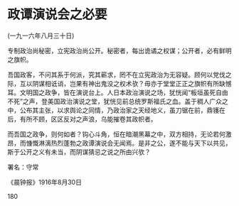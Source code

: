 # 政谭演说会之必要

 

(一九一六年八月三十日)

 

专制政治尚秘密，立宪政治尚公开。秘密者，每出诡谲之权谋；公开者，必有鲜明之旗帜。

吾国政客，不问其系于何派，究其蕲求，罔不在立宪政治为无容疑。顾何以党伐之际，互以阴谋相诋诮，岂果有神出鬼没之权术欤？毋亦于堂堂正正之旗帜有所缺憾耳。文明国之政争，皆在演说台上。人日本政治演说之场，犹恍闻“板垣虽死自由不死”之声，登美国政治演说之堂，犹恍见前总统罗斯福氏之血。盖于稠人广众之中，公布其主张，以求舆论之同情，乃政治家之天经地义，虽刀锯在前，鼎镬在后，有所不顾，区区反对之声浪，乌能摧卷其政帜者。

而吾国之政争，则何如者？钩心斗角，恒在暗潮黑幕之中，双方相持，无论若何激昂，而慷慨淋漓热烈蓬勃之政谭演说会无闻焉。是非之公，遂不能与天下以共见，斯于公开之义有未当，而阴谋猜忌之说之所由兴欤？

 

署名：守常

《晨钟报》1916年8月30日

 

180

 

